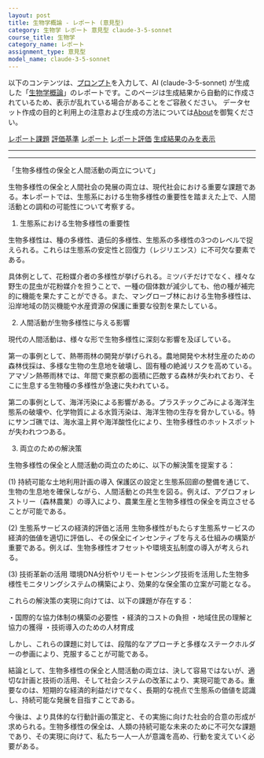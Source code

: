 ```yaml
---
layout: post
title: 生物学概論 - レポート (意見型)
category: 生物学 レポート 意見型 claude-3-5-sonnet
course_title: 生物学
category_name: レポート
assignment_type: 意見型
model_name: claude-3-5-sonnet
---
```


以下のコンテンツは、[プロンプト](https://github.com/takedatoshiyuki/synthetic_assignments/tree/main/generated/生物学/claude-3-5-sonnet/prompt_レポート-意見型.md)を入力して、AI (claude-3-5-sonnet) が生成した「[生物学概論](/contents/生物学/)」のレポートです。このページは生成結果から自動的に作成されているため、表示が乱れている場合があることをご容赦ください。
データセット作成の目的と利用上の注意および生成の方法については[About](/About)を御覧ください。

[レポート課題](../レポート課題-意見型)
[評価基準](../評価基準-意見型)
[レポート](../レポート-意見型)
[レポート評価](../レポート評価-意見型)
[生成結果のみを表示](https://github.com/takedatoshiyuki/synthetic_assignments/tree/main/generated/生物学/claude-3-5-sonnet/レポート-意見型.md)
  

***
***
  
「生物多様性の保全と人間活動の両立について」

生物多様性の保全と人間社会の発展の両立は、現代社会における重要な課題である。本レポートでは、生態系における生物多様性の重要性を踏まえた上で、人間活動との調和の可能性について考察する。

1. 生態系における生物多様性の重要性

生物多様性は、種の多様性、遺伝的多様性、生態系の多様性の3つのレベルで捉えられる。これらは生態系の安定性と回復力（レジリエンス）に不可欠な要素である。

具体例として、花粉媒介者の多様性が挙げられる。ミツバチだけでなく、様々な野生の昆虫が花粉媒介を担うことで、一種の個体数が減少しても、他の種が補完的に機能を果たすことができる。また、マングローブ林における生物多様性は、沿岸地域の防災機能や水産資源の保護に重要な役割を果たしている。

2. 人間活動が生物多様性に与える影響

現代の人間活動は、様々な形で生物多様性に深刻な影響を及ぼしている。

第一の事例として、熱帯雨林の開発が挙げられる。農地開発や木材生産のための森林伐採は、多様な生物の生息地を破壊し、固有種の絶滅リスクを高めている。アマゾン熱帯雨林では、年間で東京都の面積に匹敵する森林が失われており、そこに生息する生物種の多様性が急速に失われている。

第二の事例として、海洋汚染による影響がある。プラスチックごみによる海洋生態系の破壊や、化学物質による水質汚染は、海洋生物の生存を脅かしている。特にサンゴ礁では、海水温上昇や海洋酸性化により、生物多様性のホットスポットが失われつつある。

3. 両立のための解決策

生物多様性の保全と人間活動の両立のために、以下の解決策を提案する：

(1) 持続可能な土地利用計画の導入
保護区の設定と生態系回廊の整備を通じて、生物の生息地を確保しながら、人間活動との共生を図る。例えば、アグロフォレストリー（森林農業）の導入により、農業生産と生物多様性の保全を両立させることが可能である。

(2) 生態系サービスの経済的評価と活用
生物多様性がもたらす生態系サービスの経済的価値を適切に評価し、その保全にインセンティブを与える仕組みの構築が重要である。例えば、生物多様性オフセットや環境支払制度の導入が考えられる。

(3) 技術革新の活用
環境DNA分析やリモートセンシング技術を活用した生物多様性モニタリングシステムの構築により、効果的な保全策の立案が可能となる。

これらの解決策の実現に向けては、以下の課題が存在する：

・国際的な協力体制の構築の必要性
・経済的コストの負担
・地域住民の理解と協力の獲得
・技術導入のための人材育成

しかし、これらの課題に対しては、段階的なアプローチと多様なステークホルダーの参画により、克服することが可能である。

結論として、生物多様性の保全と人間活動の両立は、決して容易ではないが、適切な計画と技術の活用、そして社会システムの改革により、実現可能である。重要なのは、短期的な経済的利益だけでなく、長期的な視点で生態系の価値を認識し、持続可能な発展を目指すことである。

今後は、より具体的な行動計画の策定と、その実施に向けた社会的合意の形成が求められる。生物多様性の保全は、人類の持続可能な未来のために不可欠な課題であり、その実現に向けて、私たち一人一人が意識を高め、行動を変えていく必要がある。
